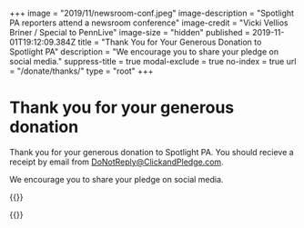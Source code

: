 +++
image = "2019/11/newsroom-conf.jpeg"
image-description = "Spotlight PA reporters attend a newsroom conference"
image-credit = "Vicki Vellios Briner / Special to PennLive"
image-size = "hidden"
published = 2019-11-01T19:12:09.384Z
title = "Thank You for Your Generous Donation to Spotlight PA"
description = "We encourage you to share your pledge on social media."
suppress-title = true
modal-exclude = true
no-index = true
url = "/donate/thanks/"
type = "root"
+++

# Thank you for your generous donation

Thank you for your generous donation to Spotlight PA. You should recieve a receipt by email from DoNotReply@ClickandPledge.com.

We encourage you to share your pledge on social media.

{{<donate-buttons>}}

{{<picture src="2019/11/newsroom-conf.jpeg" description="Spotlight PA reporters attend a newsroom conference" credit="Vicki Vellios Briner / Special to PennLive">}}

